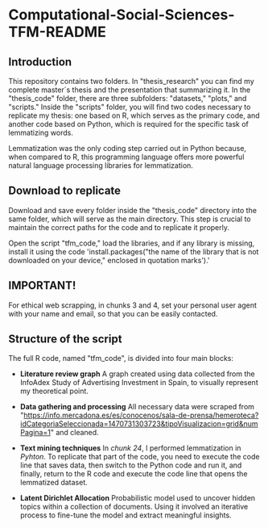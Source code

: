 # Computational-Social-Sciences-TFM-README
## Introduction

This repository contains two folders. In "thesis_research" you can find my complete master´s thesis and the presentation that summarizing it. In the "thesis_code" folder, there are three subfolders: "datasets," "plots," and "scripts." Inside the "scripts" folder, you will find two codes necessary to replicate my thesis: one based on R, which serves as the primary code, and another code based on Python, which is required for the specific task of lemmatizing words.

Lemmatization was the only coding step carried out in Python because, when compared to R, this programming language offers more powerful natural language processing libraries for lemmatization.

## Download to replicate

Download and save every folder inside the "thesis_code" directory into the same folder, which will serve as the main directory. This step is crucial to maintain the correct paths for the code and to replicate it properly.

Open the script "tfm_code," load the libraries, and if any library is missing, install it using the code 'install.packages("the name of the library that is not downloaded on your device," enclosed in quotation marks').'

## IMPORTANT!

For ethical web scrapping, in chunks 3 and 4, set your personal user agent with your name and email, so that you can be easily contacted.

## Structure of the script

The full R code, named "tfm_code", is divided into four main blocks:

- **Literature review graph** A graph created using data collected from the InfoAdex Study of Advertising Investment in Spain, to visually represent my theoretical point.

- **Data gathering and processing** All necessary data were scraped from "https://info.mercadona.es/es/conocenos/sala-de-prensa/hemeroteca?idCategoriaSeleccionada=1470731303723&tipoVisualizacion=grid&numPagina=1" and cleaned.

- **Text mining techniques** In *chunk 24*, I performed lemmatization in *Pyhton*. To replicate that part of the code, you need to execute the code line that saves data, then switch to the Python code and run it, and finally, return to the R code and execute the code line that opens the lemmatized dataset.

- **Latent Dirichlet Allocation** Probabilistic model used to uncover hidden topics within a collection of documents. Using it involved an iterative process to fine-tune the model and extract meaningful insights.
